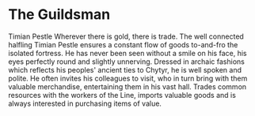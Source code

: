 # The Guildsman
Timian Pestle
Wherever there is gold, there is trade. The well connected halfling Timian Pestle ensures a constant flow of goods to-and-fro the isolated fortress. He has never been seen without a smile on his face, his eyes perfectly round and slightly unnerving. Dressed in archaic fashions which reflects his peoples' ancient ties to Chytyr, he is well spoken and polite. He often invites his colleagues to visit, who in turn bring with them valuable merchandise, entertaining them in his vast hall.
Trades common resources with the workers of the Line, imports valuable goods and is always interested in purchasing items of value.
